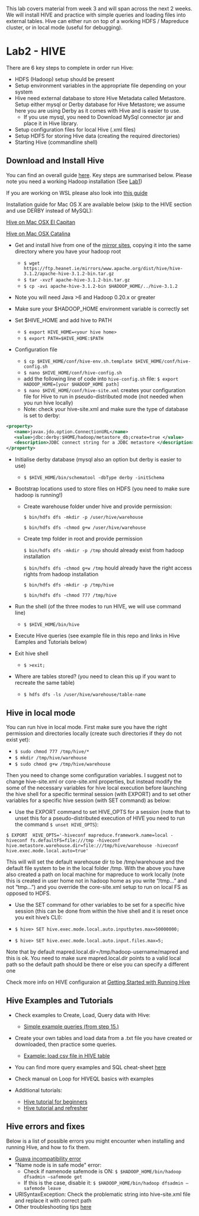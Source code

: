 This lab covers material from week 3 and will span across the next 2 weeks.
We will install HIVE and practice with simple queries and loading files into external tables. 
Hive can either run on top of a working HDFS / Mapreduce cluster, or in local mode (useful for debugging).

# Lab2 - HIVE

There are 6 key steps to complete in order run Hive:

* HDFS (Hadoop) setup should be present
* Setup environment variables in the appropriate file depending on your system
* Hive need external database to store Hive Metadata called Metastore. Setup either mysql or Derby database for Hive Metastore; we assume here you are using Derby as it comes with Hive and is easier to use. 
   - If you use mysql, you need to Download MySql connector jar and place it in Hive library.
* Setup configuration files for local Hive (.xml files)
* Setup HDFS for storing Hive data (creating the required directories)
* Starting Hive (commandline shell)

## Download and Install Hive
You can find an overall guide [here](https://cwiki.apache.org/confluence/display/Hive/GettingStarted#GettingStarted-RunningHive). Key steps are summarised below.
Please note you need a working Hadoop installation (See [Lab1](https://github.com/CA4022/Lab1-Configuration-HadoopMR))

If you are working on WSL please also look into [this guide](https://kontext.tech/column/hadoop/309/apache-hive-311-installation-on-windows-10-using-windows-subsystem-for-linux)

Installation guide for Mac OS X are available below (skip to the HIVE section and use DERBY instead of MySQL):

[Hive on Mac OSX El Capitan](https://bigdatalatte.wordpress.com/2017/02/01/install-hadoop-yarn-hive-on-a-macbook-pro-el-capitan/) 

[Hive on Mac OSX Catalina](https://medium.com/@hannahstrakna/installing-hadoop-with-hive-on-macos-catalina-using-homebrew-b4d384d455e4)

* Get and install hive from one of the [mirror sites](http://www.apache.org/dyn/closer.cgi/hive/), copying it into the same directory where you have your hadoop root

   - `$ wget https://ftp.heanet.ie/mirrors/www.apache.org/dist/hive/hive-3.1.2/apache-hive-3.1.2-bin.tar.gz `
   - `$ tar -xvzf apache-hive-3.1.2-bin.tar.gz `
   - `$ cp -avi apache-hive-3.1.2-bin $HADOOP_HOME/../hive-3.1.2`
   
* Note you will need Java >6 and Hadoop 0.20.x or greater  
* Make sure your $HADOOP_HOME environment variable is correctly set
* Set $HIVE_HOME and add hive to PATH
   
   - `$ export HIVE_HOME=<your hive home>`
   - `$ export PATH=$HIVE_HOME:$PATH`
 
* Configuration file
   - `$ cp $HIVE_HOME/conf/hive-env.sh.template $HIVE_HOME/conf/hive-config.sh`
   - `$ nano $HIVE_HOME/conf/hive-config.sh`
   - add the following line of code into `hive-config.sh` file: `$ export HADOOP_HOME=[your $HADOOP_HOME path]`
   - `$ nano $HIVE_HOME/conf/hive-site.xml` creates your configuration file for Hive to run in pseudo-distributed mode (not needed when you run hive locally)
   - Note: check your hive-site.xml and make sure the type of database is set to derby:
   
```xml 
<property>
   <name>javax.jdo.option.ConnectionURL</name>
   <value>jdbc:derby:$HOME/hadoop/metastore_db;create=true </value>
   <description>JDBC connect string for a JDBC metastore </description>
</property>
```
  
* Initialise derby database (mysql also an option but derby is easier to use)
  <!-- `$ $HIVE_HOME/bin/schematool –initSchema –dbType derby`-->
  - `$ $HIVE_HOME/bin/schematool -dbType derby -initSchema`
     
 
* Bootstrap locations used to store files on HDFS (you need to make sure hadoop is running!)

   - Create warehouse folder under hive and provide permission:
     
     `$ bin/hdfs dfs -mkdir -p /user/hive/warehouse`
     
     `$ bin/hdfs dfs -chmod g+w /user/hive/warehouse`


   - Create tmp folder in root and provide permission
     
     `$ bin/hdfs dfs -mkdir -p /tmp` should already exist from hadoop installation
    
     `$ bin/hdfs dfs -chmod g+w /tmp` hould already have the right access rights from hadoop installation
      
     `$ bin/hdfs dfs -mkdir -p /tmp/hive`
     
     `$ bin/hdfs dfs -chmod 777 /tmp/hive`
   

   
* Run the shell (of the three modes to run HIVE, we will use command line)
  - `$ $HIVE_HOME/bin/hive`

* Execute Hive queries (see example file in this repo and links in Hive Eamples and Tutorials below)
  
* Exit hive shell
  - `$ >exit;`

* Where are tables stored? (you need to clean this up if you want to recreate the same table)
  - `$ hdfs dfs -ls /user/hive/warehouse/table-name`


## Hive in local mode
You can run hive in local mode. First make sure you have the right permission and directories locally (create such directories if they do not exist yet):

 - `$ sudo chmod 777 /tmp/hive/*`
 - `$ mkdir /tmp/hive/warehouse`
 - `$ sudo chmod g+w /tmp/hive/warehouse`

Then you need to change some configuration variables. I suggest not to change hive-site.xml or core-site.xml properties, but instead modify the some of the necessary variables for hive local execution before launching the hive shell for a specific terminal session (with EXPORT) and to set other variables for a specific hive session (with SET command) as below:

* Use the EXPORT command to set HIVE_OPTS for a session (note that to unset this for a pseudo-distributed execution of HIVE you need to run the command `$ unset HIVE_OPTS`):

`$ EXPORT  HIVE_OPTS='-hiveconf mapreduce.framework.name=local -hiveconf fs.defaultFS=file:///tmp -hiveconf hive.metastore.warehouse.dir=file:///tmp/hive/warehouse -hiveconf hive.exec.mode.local.auto=true'`

This will will set the default warehouse dir to be /tmp/warehouse and the default file system to be in the local folder /tmp. With the above you have also created a path on local machine for mapreduce to work locally (note this is created in user home not in hadoop home as you write “/tmp…” and not “tmp…”) and you override the core-site.xml setup to run on local FS as opposed to HDFS.

* Use the SET command for other variables to be set for a specific hive session (this can be done from within the hive shell and it is reset once you exit hive’s CLI):

 <!-- can also set this by commandline: `$ hive> SET hive.exec.mode.local.auto=true; ` %(default is false) -->
 
 - `$ hive> SET hive.exec.mode.local.auto.inputbytes.max=50000000;`
 
 - `$ hive> SET hive.exec.mode.local.auto.input.files.max=5;`
 

Note that by default mapred.local.dir=/tmp/hadoop-username/mapred and this is ok. You need to make sure mapred.local.dir points to a valid local path so the default path should be there or else you can specify a different one

Check more info on HIVE configuraion at [Getting Started with Running Hive](https://cwiki.apache.org/confluence/display/Hive/GettingStarted#GettingStarted-RunningHiveCLI)


## Hive Examples and Tutorials
* Check examples to Create, Load, Query data with Hive:
  - [Simple example queries (from step 15.)](https://www.java-success.com/10-setting-getting-started-hive-mac/)
   
* Create your own tables and load data from a .txt file you have created or downloaded, then practice some queries.
  - [Example: load csv file in HIVE table](https://bigdataprogrammers.com/load-csv-file-in-hive/) 

* You can find more query examples and SQL cheat-sheet [here](https://hortonworks.com/blog/hive-cheat-sheet-for-sql-users/)

* Check manual on Loop for HIVEQL basics with examples

* Additional tutorials:
  - [Hive tutorial for beginners](https://www.guru99.com/hive-tutorials.html)
  - [Hive tutorial and refresher](https://www.analyticsvidhya.com/blog/2020/12/15-basic-and-highly-used-hive-queries-that-all-data-engineers-must-know/)
    
## Hive errors and fixes
Below is a list of possible errors you might encounter when installing and running Hive, and how to fix them.

*  [Guava incompatibility error](https://phoenixnap.com/kb/install-hive-on-ubuntu)
*  "Name node is in safe mode" error:
   - Check if namenode safemode is ON: `$ $HADOOP_HOME/bin/hadoop dfsadmin –safemode get`
   - If this is the case, disable it: `$ $HADOOP_HOME/bin/hadoop dfsadmin –safemode leave`
* URISyntaxException: Check the problematic string into hive-site.xml file and replace it with correct path
* Other troubleshooting tips [here](https://kb.databricks.com/metastore/hive-metastore-troubleshooting.html)


